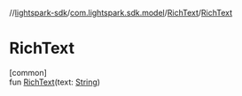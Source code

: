 //[lightspark-sdk](../../../index.md)/[com.lightspark.sdk.model](../index.md)/[RichText](index.md)/[RichText](-rich-text.md)

# RichText

[common]\
fun [RichText](-rich-text.md)(text: [String](https://kotlinlang.org/api/latest/jvm/stdlib/kotlin/-string/index.html))
